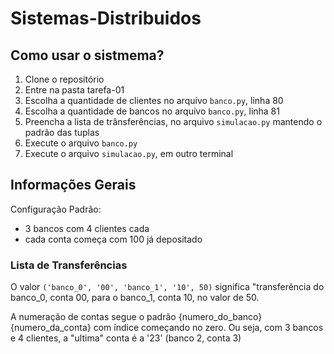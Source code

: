 # Sistemas-Distribuidos

## Como usar o sistmema?

1. Clone o repositório
2. Entre na pasta tarefa-01
3. Escolha a quantidade de clientes no arquivo `banco.py`, linha 80
4. Escolha a quantidade de bancos no arquivo `banco.py`, linha 81
5. Preencha a lista de trânsferências, no arquivo `simulacao.py` mantendo o padrão das tuplas
6. Execute o arquivo `banco.py`
7. Execute o arquivo `simulacao.py`, em outro terminal

## Informações Gerais

Configuração Padrão:
 - 3 bancos com 4 clientes cada
 - cada conta começa com 100 já depositado

### Lista de Transferências

O valor `('banco_0', '00', 'banco_1', '10', 50)` significa "transferência do banco_0, conta 00, para o banco_1, conta 10, no valor de 50.
  
A numeração de contas segue o padrão {numero_do_banco}{numero_da_conta} com índice começando no zero. Ou seja, com 3 bancos e 4 clientes, a "ultima" conta é a '23' (banco 2, conta 3) 
